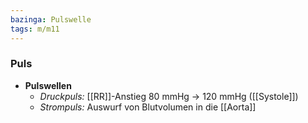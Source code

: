 ```yaml
---
bazinga: Pulswelle
tags: m/m11
---
```

### Puls
- **Pulswellen**
	- *Druckpuls:* [[RR]]-Anstieg 80 mmHg → 120 mmHg ([[Systole]])
	- *Strompuls:* Auswurf von Blutvolumen in die [[Aorta]]